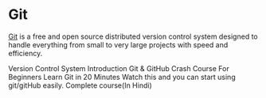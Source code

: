 # Git

[Git](https://git-scm.com/) is a free and open source distributed version control system designed to handle everything from small to very large projects with speed and efficiency.

<BadgeLink badgeText='Watch' href='https://www.youtube.com/watch?v=zbKdDsNNOhg'>Version Control System Introduction</BadgeLink>
<BadgeLink badgeText='Watch' href='https://www.youtube.com/watch?v=SWYqp7iY_Tc'>Git & GitHub Crash Course For Beginners</BadgeLink>
<BadgeLink badgeText='Watch' href='https://youtu.be/Y9XZQO1n_7c?t=21'>Learn Git in 20 Minutes</BadgeLink>
<BadgeLink badgeText='Watch' href='https://youtu.be/gwWKnnCMQ5c'>Watch this and you can start using git/gitHub easily.</BadgeLink>
<BadgeLink badgeText='Watch' href='https://youtube.com/playlist?list=PLu0W_9lII9agwhy658ZPA0MTStKUJTWPi'>Complete course(In Hindi)</BadgeLink>
